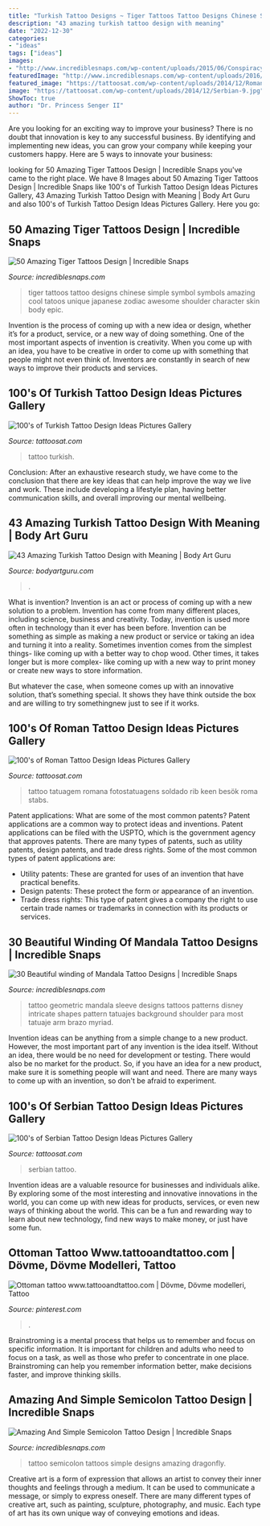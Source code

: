 ```yaml
---
title: "Turkish Tattoo Designs ~ Tiger Tattoos Tattoo Designs Chinese Simple Symbol Symbols Amazing Cool Tatoos Unique Japanese Zodiac Awesome Shoulder Character Skin Body Epic"
description: "43 amazing turkish tattoo design with meaning"
date: "2022-12-30"
categories:
- "ideas"
tags: ["ideas"]
images:
- "http://www.incrediblesnaps.com/wp-content/uploads/2015/06/Conspiracy-of-Mandala-Tattoos-27.jpg"
featuredImage: "http://www.incrediblesnaps.com/wp-content/uploads/2016/06/semicolon-tattoo-16.jpg"
featured_image: "https://tattoosat.com/wp-content/uploads/2014/12/Roman-11.jpg"
image: "https://tattoosat.com/wp-content/uploads/2014/12/Serbian-9.jpg"
ShowToc: true
author: "Dr. Princess Senger II"
---
```



Are you looking for an exciting way to improve your business? There is no doubt that innovation is key to any successful business. By identifying and implementing new ideas, you can grow your company while keeping your customers happy. Here are 5 ways to innovate your business: 

	

		
looking for 50 Amazing Tiger Tattoos Design | Incredible Snaps you've came to the right place. We have 8 Images about 50 Amazing Tiger Tattoos Design | Incredible Snaps like 100&#039;s of Turkish Tattoo Design Ideas Pictures Gallery, 43 Amazing Turkish Tattoo Design with Meaning | Body Art Guru and also 100&#039;s of Turkish Tattoo Design Ideas Pictures Gallery. Here you go:
		
    
## 50 Amazing Tiger Tattoos Design | Incredible Snaps

<img loading=lazy src="http://www.incrediblesnaps.com/wp-content/uploads/2014/03/amazing-tiger-tattoos-design-28.jpg" onerror="this.onerror=null;this.src='https://tse1.mm.bing.net/th?id=OIP.z5sV4mRGjTFj3dxoRY0XxwHaLD&amp;pid=15.1';" alt="50 Amazing Tiger Tattoos Design | Incredible Snaps">

_Source: incrediblesnaps.com_

>tiger tattoos tattoo designs chinese simple symbol symbols amazing cool tatoos unique japanese zodiac awesome shoulder character skin body epic. 

	

Invention is the process of coming up with a new idea or design, whether it’s for a product, service, or a new way of doing something. One of the most important aspects of invention is creativity. When you come up with an idea, you have to be creative in order to come up with something that people might not even think of. Inventors are constantly in search of new ways to improve their products and services.

    
## 100&#039;s Of Turkish Tattoo Design Ideas Pictures Gallery

<img loading=lazy src="https://tattoosat.com/wp-content/uploads/2014/12/Turkish-3.jpg" onerror="this.onerror=null;this.src='https://tse1.mm.bing.net/th?id=OIP.pFJe7iQ5yYnZUm14XmVcJAHaLn&amp;pid=15.1';" alt="100&#039;s of Turkish Tattoo Design Ideas Pictures Gallery">

_Source: tattoosat.com_

>tattoo turkish. 

	

Conclusion:
After an exhaustive research study, we have come to the conclusion that there are key ideas that can help improve the way we live and work. These include developing a lifestyle plan, having better communication skills, and overall improving our mental wellbeing.

    
## 43 Amazing Turkish Tattoo Design With Meaning | Body Art Guru

<img loading=lazy src="https://bodyartguru.com/wp-content/uploads/2020/10/Turkish-Tattoo-5.jpg" onerror="this.onerror=null;this.src='https://tse2.mm.bing.net/th?id=OIP.DDRUfWF4biSpMdzpxpE3TAHaLS&amp;pid=15.1';" alt="43 Amazing Turkish Tattoo Design with Meaning | Body Art Guru">

_Source: bodyartguru.com_

>. 

	

What is invention?
Invention is an act or process of coming up with a new solution to a problem. Invention has come from many different places, including science, business and creativity. Today, invention is used more often in technology than it ever has been before. 
Invention can be something as simple as making a new product or service or taking an idea and turning it into a reality. Sometimes invention comes from the simplest things- like coming up with a better way to chop wood. Other times, it takes longer but is more complex- like coming up with a new way to print money or create new ways to store information. 

But whatever the case, when someone comes up with an innovative solution, that’s something special. It shows they have think outside the box and are willing to try somethingnew just to see if it works.

    
## 100&#039;s Of Roman Tattoo Design Ideas Pictures Gallery

<img loading=lazy src="https://tattoosat.com/wp-content/uploads/2014/12/Roman-11.jpg" onerror="this.onerror=null;this.src='https://tse4.mm.bing.net/th?id=OIP.7KmfmaXsWyPqPUDX7o3nJQHaKd&amp;pid=15.1';" alt="100&#039;s of Roman Tattoo Design Ideas Pictures Gallery">

_Source: tattoosat.com_

>tattoo tatuagem romana fotostatuagens soldado rib keen besök roma stabs. 

	

Patent applications: What are some of the most common patents?
Patent applications are a common way to protect ideas and inventions. Patent applications can be filed with the USPTO, which is the government agency that approves patents. There are many types of patents, such as utility patents, design patents, and trade dress rights. Some of the most common types of patent applications are: 
- Utility patents: These are granted for uses of an invention that have practical benefits. 
- Design patents: These protect the form or appearance of an invention. 
- Trade dress rights: This type of patent gives a company the right to use certain trade names or trademarks in connection with its products or services.

    
## 30 Beautiful Winding Of Mandala Tattoo Designs | Incredible Snaps

<img loading=lazy src="http://www.incrediblesnaps.com/wp-content/uploads/2015/06/Conspiracy-of-Mandala-Tattoos-27.jpg" onerror="this.onerror=null;this.src='https://tse4.mm.bing.net/th?id=OIP.zBaItuoCMsnE25XJz84QYAHaJ4&amp;pid=15.1';" alt="30 Beautiful winding of Mandala Tattoo Designs | Incredible Snaps">

_Source: incrediblesnaps.com_

>tattoo geometric mandala sleeve designs tattoos patterns disney intricate shapes pattern tatuajes background shoulder para most tatuaje arm brazo myriad. 

	

Invention ideas can be anything from a simple change to a new product. However, the most important part of any invention is the idea itself. Without an idea, there would be no need for development or testing. There would also be no market for the product. So, if you have an idea for a new product, make sure it is something people will want and need. There are many ways to come up with an invention, so don't be afraid to experiment.

    
## 100&#039;s Of Serbian Tattoo Design Ideas Pictures Gallery

<img loading=lazy src="https://tattoosat.com/wp-content/uploads/2014/12/Serbian-9.jpg" onerror="this.onerror=null;this.src='https://tse1.mm.bing.net/th?id=OIP.r7SdgxiO-Kz7Y8X2qt6cGQHaFj&amp;pid=15.1';" alt="100&#039;s of Serbian Tattoo Design Ideas Pictures Gallery">

_Source: tattoosat.com_

>serbian tattoo. 

	

Invention ideas are a valuable resource for businesses and individuals alike. By exploring some of the most interesting and innovative innovations in the world, you can come up with new ideas for products, services, or even new ways of thinking about the world. This can be a fun and rewarding way to learn about new technology, find new ways to make money, or just have some fun.

    
## Ottoman Tattoo Www.tattooandtattoo.com | Dövme, Dövme Modelleri, Tattoo

<img loading=lazy src="https://i.pinimg.com/originals/10/b1/27/10b127a5d1045859986426bae1554d63.jpg" onerror="this.onerror=null;this.src='https://tse4.mm.bing.net/th?id=OIP.iwO5Bqysj-13X9kjBIBASAHaMX&amp;pid=15.1';" alt="Ottoman tattoo www.tattooandtattoo.com | Dövme, Dövme modelleri, Tattoo">

_Source: pinterest.com_

>. 

	

Brainstroming is a mental process that helps us to remember and focus on specific information. It is important for children and adults who need to focus on a task, as well as those who prefer to concentrate in one place. Brainstroming can help you remember information better, make decisions faster, and improve thinking skills.

    
## Amazing And Simple Semicolon Tattoo Design | Incredible Snaps

<img loading=lazy src="http://www.incrediblesnaps.com/wp-content/uploads/2016/06/semicolon-tattoo-16.jpg" onerror="this.onerror=null;this.src='https://tse4.mm.bing.net/th?id=OIP.TZeI1A0SpkMHAMAIodBNQwHaHa&amp;pid=15.1';" alt="Amazing And Simple Semicolon Tattoo Design | Incredible Snaps">

_Source: incrediblesnaps.com_

>tattoo semicolon tattoos simple designs amazing dragonfly. 

	

Creative art is a form of expression that allows an artist to convey their inner thoughts and feelings through a medium. It can be used to communicate a message, or simply to express oneself. There are many different types of creative art, such as painting, sculpture, photography, and music. Each type of art has its own unique way of conveying emotions and ideas.

